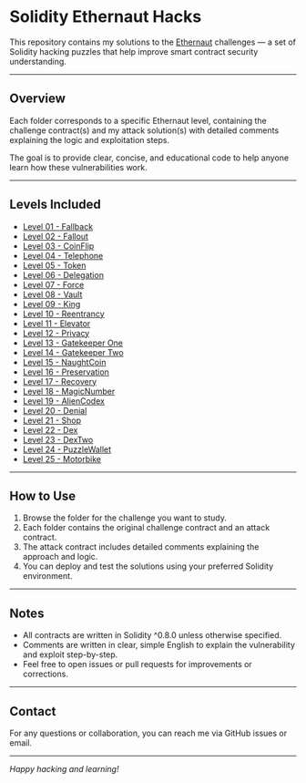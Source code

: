 # Solidity Ethernaut Hacks

This repository contains my solutions to the [Ethernaut](https://ethernaut.openzeppelin.com/) challenges — a set of Solidity hacking puzzles that help improve smart contract security understanding.

---

## Overview

Each folder corresponds to a specific Ethernaut level, containing the challenge contract(s) and my attack solution(s) with detailed comments explaining the logic and exploitation steps.

The goal is to provide clear, concise, and educational code to help anyone learn how these vulnerabilities work.

---

## Levels Included

- [Level 01 - Fallback](./level-01-fallback)
- [Level 02 - Fallout](./level-02-fallout)
- [Level 03 - CoinFlip](./level-03-coinflip)
- [Level 04 - Telephone](./level-04-telephone)
- [Level 05 - Token](./level-05-token)
- [Level 06 - Delegation](./level-06-delegation)
- [Level 07 - Force](./level-07-force)
- [Level 08 - Vault](./level-08-vault)
- [Level 09 - King](./level-09-king)
- [Level 10 - Reentrancy](./level-10-reentrancy)
- [Level 11 - Elevator](./level-11-elevator)
- [Level 12 - Privacy](./level-12-privacy)
- [Level 13 - Gatekeeper One](./level-13-gatekeeperone)
- [Level 14 - Gatekeeper Two](./level-14-gatekeepertwo)
- [Level 15 - NaughtCoin](./level-15-naughtcoin)
- [Level 16 - Preservation](./level-16-preservation)
- [Level 17 - Recovery](./level-17-recovery)
- [Level 18 - MagicNumber](./level-18-magicnumber)
- [Level 19 - AlienCodex](./level-19-aliencodex)
- [Level 20 - Denial](./level-20-denial)
- [Level 21 - Shop](./level-21-shop)
- [Level 22 - Dex](./level-22-dex)
- [Level 23 - DexTwo](./level-23-dextwo)
- [Level 24 - PuzzleWallet](./level-24-puzzlewallet)
- [Level 25 - Motorbike](./level-25-motorbike)

---

## How to Use

1. Browse the folder for the challenge you want to study.
2. Each folder contains the original challenge contract and an attack contract.
3. The attack contract includes detailed comments explaining the approach and logic.
4. You can deploy and test the solutions using your preferred Solidity environment.

---

## Notes

- All contracts are written in Solidity ^0.8.0 unless otherwise specified.
- Comments are written in clear, simple English to explain the vulnerability and exploit step-by-step.
- Feel free to open issues or pull requests for improvements or corrections.

---

## Contact

For any questions or collaboration, you can reach me via GitHub issues or email.

---

*Happy hacking and learning!*

